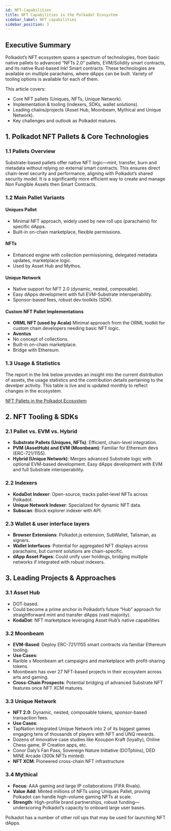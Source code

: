 ```yaml
---
id: NFT-Capabilities
title: NFT Capabilities in the Polkadot Ecosystem
sidebar_label: NFT capabilities
sidebar_position: 3
---
```





## Executive Summary


Polkadot’s NFT ecosystem spans a spectrum of technologies, from basic native pallets to advanced “NFTs 2.0” pallets, EVM/Solidity smart contracts, and its native Rust-based Ink! Smart contracts. These technologies are available on multiple parachains, where dApps can be built. Variety of tooling options is available for each of them.


This article covers:


- Core NFT pallets (Uniques, NFTs, Unique Network).
- Implementation & tooling (indexers, SDKs, wallet solutions).
- Leading chains/projects (Asset Hub, Moonbeam, Mythical and Unique Network).
- Key challenges and outlook as Polkadot matures.


## 1. Polkadot NFT Pallets & Core Technologies


### 1.1 Pallets Overview


Substrate-based pallets offer native NFT logic—mint, transfer, burn and metadata without relying on external smart contracts. This ensures direct chain-level security and performance, aligning with Polkadot’s shared security model. It is a significantly more efficient way to create and manage Non Fungible Assets then Smart Contracts.


### 1.2 Main Pallet Variants


#### Uniques Pallet


- Minimal NFT approach, widely used by new roll ups (parachains) for specific dApps.
- Built-in on-chain marketplace, flexible permissions.


#### NFTs


- Enhanced engine with collection permissioning, delegated metadata updates, marketplace logic.
- Used by Asset Hub and Mythos.


#### Unique Network


- Native support for NFT 2.0 (dynamic, nested, composable).
- Easy dApps development with full EVM-Substrate interoperability.
- Sponsor-based fees, robust dev toolkits (SDK).


#### Custom NFT Pallet Implementations


- **ORML NFT (used by Acala)** 
 Minimal approach from the ORML toolkit for custom chain developers needing basic NFT logic.
- **Aventus** 
 - No concept of collections.
 - Built-in on-chain marketplace.
 - Bridge with Ethereum.


### 1.3 Usage & Statistics

The report in the link below provides an insight into the current distribution of assets, the usage statistics and the contribution details pertaining to the develper activity. This table is live and is updated monthly to reflect changes in the ecosystem.

[NFT Pallets in the Polkadot Ecosystem](https://docs.google.com/spreadsheets/d/1BhlmF9BUw0z6B5qBAqC3j_NMZ0dbhenvgFNFIo4oPhQ/edit?usp=sharing)



## 2. NFT Tooling & SDKs


### 2.1 Pallet vs. EVM vs. Hybrid


- **Substrate Pallets (Uniques, NFTs)**: Efficient, chain-level integration.
- **PVM (AssetHub) and EVM (Moonbeam)**: Familiar for Ethereum devs (ERC-721/1155).
- **Hybrid (Unique Network)**: Merges advanced Substrate logic with optional EVM-based development. Easy dApps development with EVM and full Substrate interoperability.


### 2.2 Indexers


- **KodaDot Indexer**: Open-source, tracks pallet-level NFTs across Polkadot.
- **Unique Network Indexer**: Specialized for dynamic NFT data.
- **Subscan**: Block explorer indexer with API.


### 2.3 Wallet & user interface layers


- **Browser Extensions**: Polkadot.js extension, SubWallet, Talisman, as signers.
- **Wallet Interfaces**: Potential for aggregated NFT displays across parachains, but current solutions are chain-specific.
- **dApp Asset Pages**: Could unify user holdings, bridging multiple networks if integrated with robust indexers.




## 3. Leading Projects & Approaches


### 3.1 Asset Hub


- DOT-based.
- Could become a prime anchor in Polkadot’s future “Hub” approach for straightforward mint and transfer dApps (vast majority).
- **KodaDot**: NFT marketplace leveraging Asset Hub’s native capabilities


### 3.2 Moonbeam


- **EVM-Based**: Deploy ERC-721/1155 smart contracts via familiar Ethereum tooling.
- **Use Cases**: 
 - Rarible x Moonbeam art campaigns and marketplace with profit-sharing tokens.
 - Moonbeam has over 27 NFT-based projects in their ecosystem across arts and gaming.
- **Cross-Chain Prospects**: Potential bridging of advanced Substrate NFT features once NFT XCM matures.


### 3.3 Unique Network


- **NFT 2.0**: Dynamic, nested, composable tokens, sponsor-based transaction fees.
- **Use Cases**: 
 - TapNation integrated Unique Network into 2 of its biggest games engaging tens of thousands of players with NFT and UNQ rewards.
 - Dozens of innovative case studies like Kooupon Kraft (loyalty), Online Chess game, IP Creation apps, etc.
 - Conor Daly’s Fan Pass, Sovereign Nature Initiative (DOTphins), DED MINE Arcade (300k NFTs minted).
- **NFT XCM**: Pioneered cross-chain NFT infrastructure


### 3.4 Mythical


- **Focus**: AAA gaming and large IP collaborations (FIFA Rivals).
- **Value Add**: Minted millions of NFTs using Uniques Pallet, proving Polkadot can handle high-volume gaming NFTs at scale.
- **Strength**: High-profile brand partnerships, robust funding—underscoring Polkadot’s capacity to onboard large user bases.


Polkadot has a number of other roll ups that may be used for launching NFT dApps.


